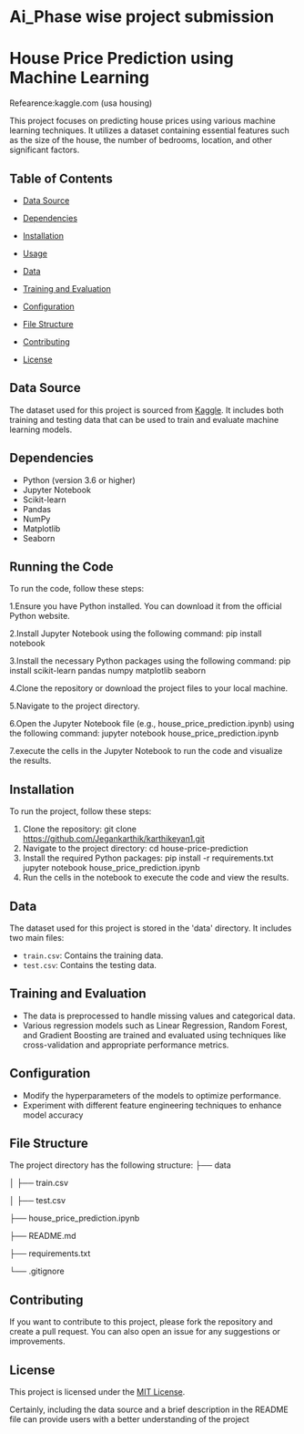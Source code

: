 # Ai_Phase wise project submission

# House Price Prediction using Machine Learning

Refearence:kaggle.com (usa housing)

This project focuses on predicting house prices using various machine learning techniques. 
It utilizes a dataset containing essential features such as the size of the house, the number of bedrooms, location, and other significant factors.

## Table of Contents

- [Data Source](#data-source)
  
- [Dependencies](#dependencies)
  
- [Installation](#installation)
  
- [Usage](#usage)
  
- [Data](#data)
  
- [Training and Evaluation](#training-and-evaluation)
  
- [Configuration](#configuration)
  
- [File Structure](#file-structure)
  
- [Contributing](#contributing)
  
- [License](#license)

## Data Source

The dataset used for this project is sourced from [Kaggle](https://www.kaggle.com/datasets/vedavyasv/usa-housing). It includes both training and testing data that can be used to train and evaluate machine learning models.

## Dependencies

- Python (version 3.6 or higher)
- Jupyter Notebook
- Scikit-learn
- Pandas
- NumPy
- Matplotlib
- Seaborn
  
## Running the Code

To run the code, follow these steps:

1.Ensure you have Python installed. You can download it from the official Python website.

2.Install Jupyter Notebook using the following command:
pip install notebook

3.Install the necessary Python packages using the following command:
pip install scikit-learn pandas numpy matplotlib seaborn

4.Clone the repository or download the project files to your local machine.

5.Navigate to the project directory.

6.Open the Jupyter Notebook file (e.g., house_price_prediction.ipynb) using the following command:
jupyter notebook house_price_prediction.ipynb

7.execute the cells in the Jupyter Notebook to run the code and visualize the results.

## Installation

To run the project, follow these steps:

1. Clone the repository:
git clone https://github.com/Jegankarthik/karthikeyan1.git
2. Navigate to the project directory:
cd house-price-prediction
3. Install the required Python packages:
pip install -r requirements.txt
jupyter notebook house_price_prediction.ipynb
2. Run the cells in the notebook to execute the code and view the results.

## Data

The dataset used for this project is stored in the 'data' directory. It includes two main files:

- `train.csv`: Contains the training data.
- `test.csv`: Contains the testing data.

## Training and Evaluation

- The data is preprocessed to handle missing values and categorical data.
- Various regression models such as Linear Regression, Random Forest, and Gradient Boosting are trained and evaluated using techniques like cross-validation and appropriate performance metrics.

## Configuration

- Modify the hyperparameters of the models to optimize performance.
- Experiment with different feature engineering techniques to enhance model accuracy

## File Structure

The project directory has the following structure:
├── data

│ ├── train.csv

│ ├── test.csv

├── house_price_prediction.ipynb

├── README.md

├── requirements.txt

└── .gitignore

## Contributing

If you want to contribute to this project, please fork the repository and create a pull request. You can also open an issue for any suggestions or improvements.

## License

This project is licensed under the [MIT License](https://opensource.org/licenses/MIT).

Certainly, including the data source and a brief description in the README file can provide users with a better understanding of the project
